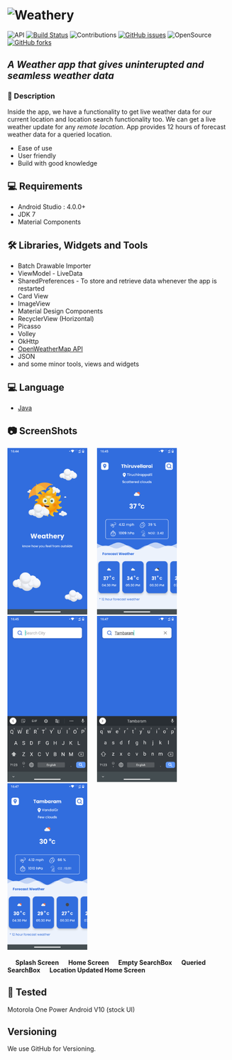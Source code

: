 # ![Weathery](https://github.com/SrinivasanJayakumarr/Weathery-Weather_App/master)

![API](https://img.shields.io/badge/API-23%2B-brightgreen.svg?style=flat) [![Build Status](https://travis-ci.org/joemccann/dillinger.svg?branch=master)](https://travis-ci.org/joemccann/dillinger) ![Contributions](https://img.shields.io/badge/contributions-welcome-brightgreen.svg?style=flat) [![GitHub issues](https://img.shields.io/github/issues/SrinivasanJayakumarr/Weathery-Weather_App)](https://github.com/SrinivasanJayakumarr/Weathery-Weather_App/issues) ![OpenSource](https://img.shields.io/badge/OpenSource-YES-brightgreen) [![GitHub forks](https://img.shields.io/github/forks/SrinivasanJayakumarr/Weathery-Weather_App)](https://github.com/SrinivasanJayakumarr/Weathery-Weather_App/network)

## _A Weather app that gives uninterupted and seamless weather data_


### :scroll: Description

Inside the app, we have a functionality to get live weather data for our current location and location search functionality too. We can get a live weather update
for any _remote location_. App provides 12 hours of forecast weather data for a queried location.

- Ease of use
- User friendly
- Build with  good knowledge

## :computer: Requirements

- Android Studio : 4.0.0+
- JDK 7
- Material Components 

## :hammer_and_wrench: Libraries, Widgets and Tools

- Batch Drawable Importer
- ViewModel - LiveData
- SharedPreferences - To store and retrieve data whenever the app is restarted
- Card View
- ImageView
- Material Design Components
- RecyclerView (Horizontal)
- Picasso
- Volley
- OkHttp
- <a href="https://openweathermap.org/api" target="_blank">OpenWeatherMap API</a>
- JSON
- and some minor tools, views and widgets

## :computer: Language

- <a href="https://docs.oracle.com/en/java/javase/index.html" target="_blank">Java</a>

## :camera: ScreenShots

<span align="center">
  <img src="https://github.com/SrinivasanJayakumarr/Weathery-Weather_App/blob/master/ScreenShots/splashScreen.png" width="180">
  <b>&emsp;</b>
  <img src="https://github.com/SrinivasanJayakumarr/Weathery-Weather_App/blob/master/ScreenShots/homeScreen.png" width="180">
  <b>&emsp;</b>
  <img src="https://github.com/SrinivasanJayakumarr/Weathery-Weather_App/blob/master/ScreenShots/emptySearchBox.png" width="180">
  <b>&emsp;</b>
  <img src="https://github.com/SrinivasanJayakumarr/Weathery-Weather_App/blob/master/ScreenShots/queriedSearchBox.png" width="180">
  <b>&emsp;</b>
  <img src="https://github.com/SrinivasanJayakumarr/Weathery-Weather_App/blob/master/ScreenShots/homeQuried.png" width="180">
  <b>&emsp;</b>
</span>
<br></br>
<span align="left">
  <b>&emsp;</b>
  <b> Splash Screen </b>
  <b>&emsp;</b>
  <b> Home Screen </b>
  <b>&emsp;</b>
  <b> Empty SearchBox </b>
  <b>&emsp;</b>
  <b> Queried SearchBox </b>
  <b>&emsp;</b>
  <b> Location Updated Home Screen </b>
  <b>&emsp;</b>
</span>

## :iphone: Tested

Motorola One Power Android V10 (stock UI)

## Versioning
We use GitHub for Versioning.

